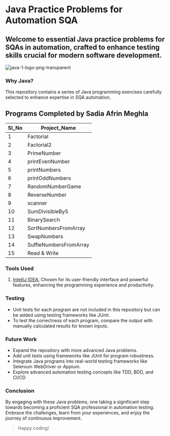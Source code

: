 # Java Practice Problems for Automation SQA

## Welcome to essential Java practice problems for SQAs in automation, crafted to enhance testing skills crucial for modern software development.
 ![java-1-logo-png-transparent](https://github.com/SadiaAfrinMeghla/Java/assets/60995246/a1c06d22-0aee-4708-b634-b93dc4a6dd8d)

### Why Java?
This repository contains a series of Java programming exercises carefully selected to enhance expertise in SQA automation.

## Programs Completed by Sadia Afrin Meghla
| Sl_No | Project_Name |
|---|---|
|1|Factorial|
|2|Factorial2|
|3|PrimeNumber|
|4|printEvenNumber|
|5|printNumbers|
|6|printOddNumbers|
|7|RandomNumberGame|
|8|ReverseNumber|
|9|scanner|
|10|SumDivisibleBy5|
|11|BinarySearch|
|12|SortNumbersFromArray|
|13|SwapNumbers|
|14|SuffleNumbersFromArray|
|15|Read & Write|


### Tools Used
1. [IntelliJ IDEA:](https://www.jetbrains.com/idea/) Chosen for its user-friendly interface and powerful features, enhancing the programming experience and productivity.


### Testing
* Unit tests for each program are not included in this repository but can be added using testing frameworks like JUnit.
* To test the correctness of each program, compare the output with manually calculated results for known inputs.

### Future Work
* Expand the repository with more advanced Java problems.
* Add unit tests using frameworks like JUnit for program robustness.
* Integrate Java programs into real-world testing frameworks like Selenium WebDriver or Appium.
* Explore advanced automation testing concepts like TDD, BDD, and CI/CD

### Conclusion
By engaging with these Java problems, one taking a significant step towards becoming a proficient SQA professional in automation testing. Embrace the challenges, learn from your experiences, and enjoy the journey of continuous improvement.

 >Happy coding!




